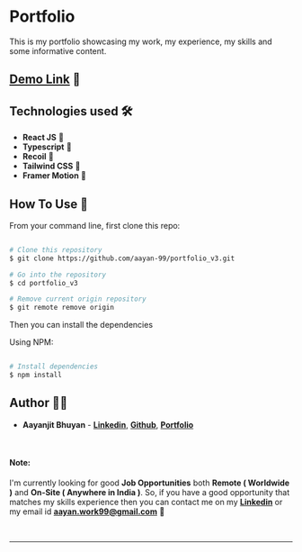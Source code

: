 # Portfolio

This is my portfolio showcasing my work, my experience, my skills and some informative content.

## [Demo Link](https://portfolio-aayan.vercel.app/) 🔗

## Technologies used 🛠️

- **React JS** 🚀
- **Typescript** 🚀
- **Recoil** 🚀
- **Tailwind CSS** 🚀
- **Framer Motion** 🚀

## How To Use 🔧

From your command line, first clone this repo:

```bash

# Clone this repository
$ git clone https://github.com/aayan-99/portfolio_v3.git

# Go into the repository
$ cd portfolio_v3

# Remove current origin repository
$ git remote remove origin

```

Then you can install the dependencies

Using NPM:

```bash

# Install dependencies
$ npm install

```

## Author 👨‍💻

- **Aayanjit Bhuyan** - **[Linkedin](https://www.linkedin.com/in/aayanjit-bhuyan-b48705195/)**, **[Github](https://github.com/aayan-99)**, **[Portfolio](https://portfolio-aayan.vercel.app/)**

<br>

#### Note:

I'm currently looking for good **Job Opportunities** both **Remote ( Worldwide )** and **On-Site ( Anywhere in India )**. So, if you have a good opportunity that matches my skills experience then you can contact me on my **[Linkedin](https://www.linkedin.com/in/aayanjit-bhuyan-b48705195/)** or my email id **aayan.work99@gmail.com** 🙌

<br>

---
